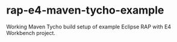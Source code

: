 # rap-e4-maven-tycho-example
Working Maven Tycho build setup of example Eclipse RAP with E4 Workbench project.
